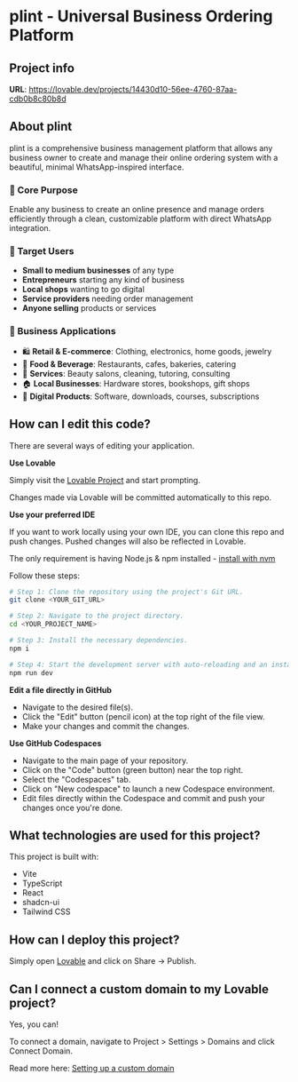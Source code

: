 # plint - Universal Business Ordering Platform

## Project info

**URL**: https://lovable.dev/projects/14430d10-56ee-4760-87aa-cdb0b8c80b8d

## About plint

plint is a comprehensive business management platform that allows any business owner to create and manage their online ordering system with a beautiful, minimal WhatsApp-inspired interface.

### 🏪 Core Purpose
Enable any business to create an online presence and manage orders efficiently through a clean, customizable platform with direct WhatsApp integration.

### 👥 Target Users
- **Small to medium businesses** of any type
- **Entrepreneurs** starting any kind of business  
- **Local shops** wanting to go digital
- **Service providers** needing order management
- **Anyone selling** products or services

### 💼 Business Applications
- 🛍️ **Retail & E-commerce**: Clothing, electronics, home goods, jewelry
- 🍕 **Food & Beverage**: Restaurants, cafes, bakeries, catering
- 🎨 **Services**: Beauty salons, cleaning, tutoring, consulting
- 🏠 **Local Businesses**: Hardware stores, bookshops, gift shops
- 📱 **Digital Products**: Software, downloads, courses, subscriptions

## How can I edit this code?

There are several ways of editing your application.

**Use Lovable**

Simply visit the [Lovable Project](https://lovable.dev/projects/14430d10-56ee-4760-87aa-cdb0b8c80b8d) and start prompting.

Changes made via Lovable will be committed automatically to this repo.

**Use your preferred IDE**

If you want to work locally using your own IDE, you can clone this repo and push changes. Pushed changes will also be reflected in Lovable.

The only requirement is having Node.js & npm installed - [install with nvm](https://github.com/nvm-sh/nvm#installing-and-updating)

Follow these steps:

```sh
# Step 1: Clone the repository using the project's Git URL.
git clone <YOUR_GIT_URL>

# Step 2: Navigate to the project directory.
cd <YOUR_PROJECT_NAME>

# Step 3: Install the necessary dependencies.
npm i

# Step 4: Start the development server with auto-reloading and an instant preview.
npm run dev
```

**Edit a file directly in GitHub**

- Navigate to the desired file(s).
- Click the "Edit" button (pencil icon) at the top right of the file view.
- Make your changes and commit the changes.

**Use GitHub Codespaces**

- Navigate to the main page of your repository.
- Click on the "Code" button (green button) near the top right.
- Select the "Codespaces" tab.
- Click on "New codespace" to launch a new Codespace environment.
- Edit files directly within the Codespace and commit and push your changes once you're done.

## What technologies are used for this project?

This project is built with:

- Vite
- TypeScript
- React
- shadcn-ui
- Tailwind CSS

## How can I deploy this project?

Simply open [Lovable](https://lovable.dev/projects/14430d10-56ee-4760-87aa-cdb0b8c80b8d) and click on Share -> Publish.

## Can I connect a custom domain to my Lovable project?

Yes, you can!

To connect a domain, navigate to Project > Settings > Domains and click Connect Domain.

Read more here: [Setting up a custom domain](https://docs.lovable.dev/tips-tricks/custom-domain#step-by-step-guide)
